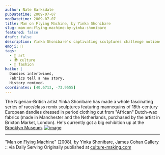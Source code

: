 ```yaml
---
author: Nate Barksdale
pubDatetime: 2009-07-07
modDatetime: 2009-07-07
title: Man on Flying Machine, by Yinka Shonibare
slug: man-on-flying-machine-by-yinka-shonibare
featured: false
draft: false
description: Yinka Shonibare's captivating sculptures challenge notions of race and class through the lens of historical European fashion and contemporary African identity.
emoji: 🎨
tags:
  - 🗽 art
  - 🌍 culture
  - 👗 fashion
haiku: |
  Dandies intertwined,  
  Fabrics tell a new story,  
  History remixed.
coordinates: [40.6713, -73.9555]
---
```


The Nigerian-British artist Yinka Shonibare has made a whole fascinating series of race/class remix sculptures featuring mannequins of 18th-century European dandies dressed in period clothing cut from "African" Dutch-wax fabrics (made in Manchester and the Netherlands, purchased by the artist in Brixton Market, London). He's currently got a big exhibition up at the [Brooklyn Museum](http://www.brooklynmuseum.org/exhibitions/yinka_shonibare_mbe/). [![image](http://www.culture-making.com/media/e3154742.jpg)](http://www.jamescohan.com/artists/yinka-shonibare-mbe/selected-works-all/)

---

"[Man on Flying Machine](http://www.jamescohan.com/artists/yinka-shonibare-mbe/selected-works-all/)" (2008), by Yinka Shonibare, [James Cohan Gallery](http://www.jamescohan.com/artists/yinka-shonibare-mbe/selected-works-all/) :: via Daily Serving Originally published at [culture-making.com](http://www.culture-making.com)
